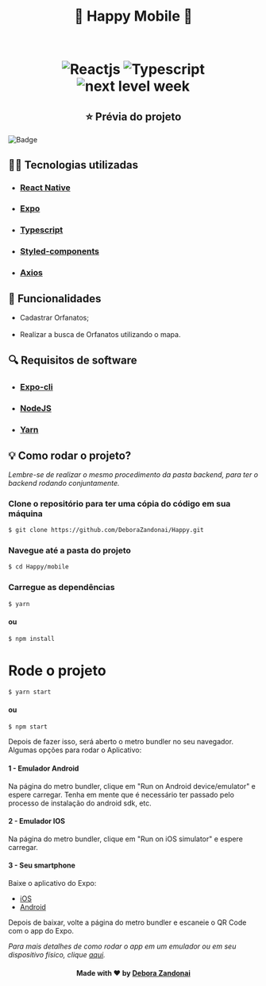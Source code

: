 <h1 align="center">🚀 Happy Mobile 🚀</h1>
<h1 align=center>
  <br/>
  <div align=center>
  <img src="https://img.shields.io/badge/framework-react%20native-blue" alt="Reactjs"/>

  <img src="https://img.shields.io/badge/lang-typescript-success" alt="Typescript"/>

  <img src="https://img.shields.io/badge/madeIn-nlw%232-7159c1" alt="next level week"/>
  <div>
</h1>
<h2 align=center>
  ⭐ Prévia do projeto
</h2>

![Badge](/github/mobile.gif)

<h2>
  👨‍💻 Tecnologias utilizadas
</h2>

<ul>
  <li><h3><a href="https://reactnative.dev/">React Native</a></h3></li>
  <li><h3><a href="https://expo.io/">Expo</a></h3></li>
  <li><h3><a href="https://www.typescriptlang.org/">Typescript</a></h3></li>
  <li><h3><a href="https://styled-components.com/">Styled-components</a></h3></li>
  <li><h3><a href="https://github.com/axios/axios">Axios</a></h3></li>
</ul>

<h2>
  📄 Funcionalidades
</h2>

<ul>
  <li>Cadastrar Orfanatos;</li>
  <br />
  <li>Realizar a busca de Orfanatos utilizando o mapa.</li>
</ul>

<h2>
  🔍 Requisitos de software
</h2>

<ul>
  <li><h3><a href="https://docs.expo.io/workflow/expo-cli/">Expo-cli</a></h3></li>
  <li><h3><a href="https://nodejs.org/pt-br/">NodeJS</a></h3></li>
  <li><h3><a href="https://yarnpkg.com/">Yarn</a></h3></li>
</ul>

<h2>
  💡 Como rodar o projeto?
</h2>

<em>Lembre-se de realizar o mesmo procedimento da pasta backend, para ter o backend rodando conjuntamente.</em>

### Clone o repositório para ter uma cópia do código em sua máquina

```bash
$ git clone https://github.com/DeboraZandonai/Happy.git
```

### Navegue até a pasta do projeto

```bash
$ cd Happy/mobile
```

### Carregue as dependências

```bash
$ yarn
```

#### ou

```bash
$ npm install
```

# Rode o projeto

```bash
$ yarn start
```

#### ou

```bash
$ npm start
```

Depois de fazer isso, será aberto o metro bundler no seu navegador. Algumas opções para rodar o Aplicativo:

#### 1 - Emulador Android

Na página do metro bundler, clique em "Run on Android device/emulator" e espere carregar. Tenha em mente que é necessário ter passado pelo processo de instalação do android sdk, etc.

#### 2 - Emulador IOS

Na página do metro bundler, clique em "Run on iOS simulator" e espere carregar.

#### 3 - Seu smartphone

Baixe o aplicativo do Expo:

- [iOS](https://itunes.apple.com/app/apple-store/id982107779)
- [Android](https://play.google.com/store/apps/details?id=host.exp.exponent&referrer=www)

Depois de baixar, volte a página do metro bundler e escaneie o QR Code com o app do Expo.

<em>Para mais detalhes de como rodar o app em um emulador ou em seu dispositivo físico, clique <a href="https://react-native.rocketseat.dev/">aqui</a>.</em>
<br />

<h4 align=center>Made with ❤️ by <a href="https://www.linkedin.com/in/debora-zandonai-4ab092195/">Debora Zandonai</a></h4>
